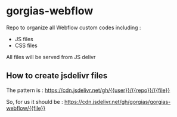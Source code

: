 # gorgias-webflow

Repo to organize all Webflow custom codes including :
- JS files
- CSS files

All files will be served from JS delivr

## How to create jsdelivr files

The pattern is :
https://cdn.jsdelivr.net/gh/{{user}}/{{repo}}/{{file}}

So, for us it should be :
https://cdn.jsdelivr.net/gh/gorgias/gorgias-webflow/{{file}}
